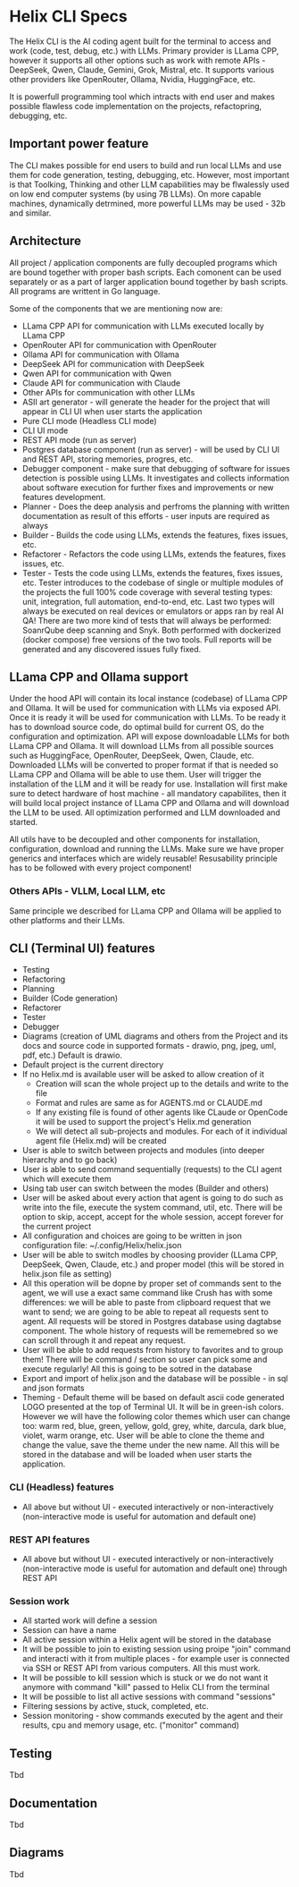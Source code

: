 # Helix CLI Specs

The Helix CLI is the AI coding agent built for the terminal to access and work (code, test, debug, etc.) with LLMs. Primary provider is LLama CPP, however it supports all other options such as work with remote APIs - DeepSeek, Qwen, Claude, Gemini, Grok, Mistral, etc. It supports various other providers like OpenRouter, Ollama, Nvidia, HuggingFace, etc.

It is powerfull programming tool which intracts with end user and makes possible flawless code implementation on the projects, refactopring, debugging, etc.

## Important power feature

The CLI makes possible for end users to build and run local LLMs and use them for code generation, testing, debugging, etc. However, most important is that Toolking, Thinking and other LLM capabilities may be flwalessly used on low end computer systems (by using 7B LLMs). On more capable machines, dynamically detrmined, more powerful LLMs may be used - 32b and similar.

## Architecture

All project / application components are fully decoupled programs which are bound together with proper bash scripts. Each comonent can be used separately or as a part of larger application bound together by bash scripts. All programs are writtent in Go language.

Some of the components that we are mentioning now are:

- LLama CPP API for communication with LLMs executed locally by LLama CPP
- OpenRouter API for communication with OpenRouter
- Ollama API for communication with Ollama
- DeepSeek API for communication with DeepSeek
- Qwen API for communication with Qwen
- Claude API for communication with Claude
- Other APIs for communication with other LLMs
- ASII art generator - will generate the header for the project that will appear in CLI UI when user starts the application
- Pure CLI mode (Headless CLI mode)
- CLI UI mode
- REST API mode (run as server)
- Postgres database component (run as server) - will be used by CLI UI and REST API, storing memories, progres, etc.
- Debugger component - make sure that debugging of software for issues detection is possible using LLMs. It investigates and collects information about software execution for further fixes and improvements or new features development.
- Planner - Does the deep analysis and perfroms the planning with written documentation as result of this efforts - user inputs are required as always
- Builder - Builds the code using LLMs, extends the features, fixes issues, etc.
- Refactorer - Refactors the code using LLMs, extends the features, fixes issues, etc.
- Tester - Tests the code using LLMs, extends the features, fixes issues, etc. Tester introduces to the codebase of single or multiple modules of the projects the full 100% code coverage with several testing types: unit, integration, full automation, end-to-end, etc. Last two types will always be executed on real devices or emulators or apps ran by real AI QA! There are two more kind of tests that will always be performed: SoanrQube deep scanning and Snyk. Both performed with dockerized (docker compose) free versions of the two tools. Full reports will be generated and any discovered issues fully fixed.

## LLama CPP and Ollama support

Under the hood API will contain its local instance (codebase) of LLama CPP and Ollama. It will be used for communication with LLMs via exposed API. Once it is ready it will be used for communication with LLMs. To be ready it has to download source code, do optimal build for current OS, do the configuration and optimization. API will expose downloadable LLMs for both LLama CPP and Ollama. It will download LLMs from all possible sources such as HuggingFace, OpenRouter, DeepSeek, Qwen, Claude, etc. Downloaded LLMs will be converted to proper format if that is needed so LLama CPP and Ollama will be able to use them.
User will trigger the installation of the LLM and it will be ready for use. Installation will first make sure to detect hardware of host machine - all mandatory capabilites, then it will build local project instance of LLama CPP and Ollama and will download the LLM to be used. All optimization performed and LLM downloaded and started.

All utils have to be decoupled and other components for installation, configuration, download and running the LLMs. Make sure we have proper generics and interfaces which are widely reusable! Resusability principle has to be followed with every project component!

### Others APIs - VLLM, Local LLM, etc

Same principle we described for LLama CPP and Ollama will be applied to other platforms and their LLMs.

## CLI (Terminal UI) features

- Testing
- Refactoring
- Planning
- Builder (Code generation)
- Refactorer
- Tester
- Debugger
- Diagrams (creation of UML diagrams and others from the Project and its docs and source code in supported formats - drawio, png, jpeg, uml, pdf, etc.) Default is drawio.
- Default project is the current directory
- If no Helix.md is available user will be asked to allow creation of it
  - Creation will scan the whole project up to the details and write to the file
  - Format and rules are same as for AGENTS.md or CLAUDE.md
  - If any existing file is found of other agents like CLaude or OpenCode it will be used to support the project's Helix.md generation
  - We will detect all sub-projects and modules. For each of it individual agent file (Helix.md) will be created
- User is able to switch between projects and modules (into deeper hierarchy and to go back)
- User is able to send command sequentially (requests) to the CLI agent which will execute them
- Using tab user can switch between the modes (Builder and others)
- User will be asked about every action that agent is going to do such as write into the file, execute the system command, util, etc. There will be option to skip, accept, accept for the whole session, accept forever for the current project
- All configuration and choices are going to be written in json configuration file: ~/.config/Helix/helix.json
- User will be able to switch modles by choosing provider (LLama CPP, DeepSeek, Qwen, Claude, etc.) and proper model (this will be stored in helix.json file as setting)
- All this operation will be dopne by proper set of commands sent to the agent, we will use a exact same command like Crush has with some differences: we will be able to paste from clipboard request that we want to send; we are going to be able to repeat all requests sent to agent. All requests will be stored in Postgres database using dagtabse component. The whole history of requests will be rememebred so we can scroll through it and repeat any request.
- User will be able to add requests from history to favorites and to group them! There will be command / section so user can pick some and execute regularly! All this is going to be sotred in the database
- Export and import of helix.json and the database will be possible - in sql and json formats
- Theming - Default theme will be based on default ascii code generated LOGO presented at the top of Terminal UI. It will be in green-ish colors. However we will have the following color themes which user can change too: warm red, blue, green, yellow, gold, grey, white, darcula, dark blue, violet, warm orange, etc.
User will be able to clone the theme and change the value, save the theme under the new name. All this will be stored in the database and will be loaded when user starts the application.

### CLI (Headless) features

- All above but without UI - executed interactively or non-interactively (non-interactive mode is useful for automation and default one)

### REST API features

- All above but without UI - executed interactively or non-interactively (non-interactive mode is useful for automation and default one) through REST API

### Session work

- All started work will define a session
- Session can have a name
- All active session within a Helix agent will be stored in the database
- It will be possible to join to existing session using proipe "join" command and interacti with it from multiple places - for example user is connected via SSH or REST API from various computers. All this must work.
- It will be possible to kill session which is stuck or we do not want it anymore with command "kill" passed to Helix CLI from the terminal
- It will be possible to list all active sessions with command "sessions"
- Filtering sessions by active, stuck, completed, etc.
- Session monitoring - show commands executed by the agent and their results, cpu and memory usage, etc. ("monitor" command)

## Testing

Tbd

## Documentation

Tbd

## Diagrams

Tbd
